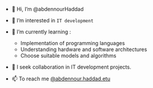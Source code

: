 - 👋 Hi, I’m @abdennourHaddad

- 👀 I’m interested in `IT development`
- 🌱 I’m currently learning :
  - Implementation of programming languages
  - Understanding hardware and software architectures
  - Choose suitable models and algorithms

- 💞️ I seek collaboration in IT development projects.
- 📫 To reach me [@abdennour.haddad.etu](mailto:abdennour.haddad.etu@univ-lille.fr)


<!---
abdennourHaddad/abdennourHaddad is a ✨ special ✨ repository because its `README.md` (this file) appears on your GitHub profile.
You can click the Preview link to take a look at your changes.
--->
